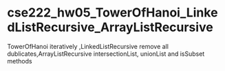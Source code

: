 # cse222_hw05_TowerOfHanoi_LinkedListRecursive_ArrayListRecursive
TowerOfHanoi iteratively ,LinkedListRecursive remove all dublicates,ArrayListRecursive intersectionList, unionList and isSubset methods
